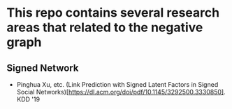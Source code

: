 # This repo contains several research areas that related to the negative graph

## Signed Network
- Pinghua Xu, etc. (Link Prediction with Signed Latent Factors in Signed Social Networks)[https://dl.acm.org/doi/pdf/10.1145/3292500.3330850]. KDD '19

